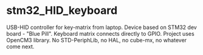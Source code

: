 # stm32_HID_keyboard
USB-HID controller for key-matrix from laptop. Device based on STM32 dev board - "Blue Pill". Keyboard matrix connects directly to GPIO.
Project uses OpenCM3 library. No STD-PeriphLib, no HAL, no cube-mx, no whatever come next.
